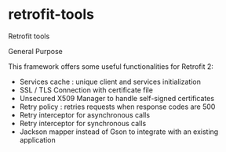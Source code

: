 # retrofit-tools
Retrofit tools

General Purpose

This framework offers some useful functionalities for Retrofit 2:
- Services cache : unique client and services initialization
- SSL / TLS Connection with certificate file
- Unsecured X509 Manager to handle self-signed certificates
- Retry policy : retries requests when response codes are 500
- Retry interceptor for asynchronous calls
- Retry interceptor for synchronous calls
- Jackson mapper instead of Gson to integrate with an existing application 

